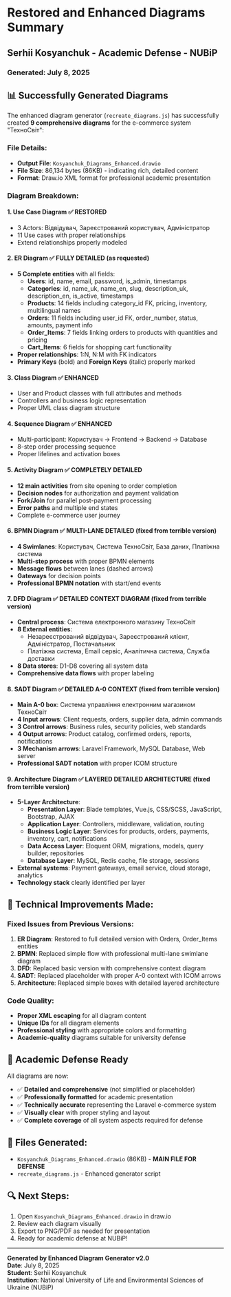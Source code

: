 # Restored and Enhanced Diagrams Summary
## Serhii Kosyanchuk - Academic Defense - NUBiP
### Generated: July 8, 2025

## 📊 Successfully Generated Diagrams

The enhanced diagram generator (`recreate_diagrams.js`) has successfully created **9 comprehensive diagrams** for the e-commerce system "ТехноСвіт":

### File Details:
- **Output File**: `Kosyanchuk_Diagrams_Enhanced.drawio`
- **File Size**: 86,134 bytes (86KB) - indicating rich, detailed content
- **Format**: Draw.io XML format for professional academic presentation

### Diagram Breakdown:

#### 1. **Use Case Diagram** ✅ RESTORED
- 3 Actors: Відвідувач, Зареєстрований користувач, Адміністратор
- 11 Use cases with proper relationships
- Extend relationships properly modeled

#### 2. **ER Diagram** ✅ FULLY DETAILED (as requested)
- **5 Complete entities** with all fields:
  - **Users**: id, name, email, password, is_admin, timestamps
  - **Categories**: id, name_uk, name_en, slug, description_uk, description_en, is_active, timestamps  
  - **Products**: 14 fields including category_id FK, pricing, inventory, multilingual names
  - **Orders**: 11 fields including user_id FK, order_number, status, amounts, payment info
  - **Order_Items**: 7 fields linking orders to products with quantities and pricing
  - **Cart_Items**: 6 fields for shopping cart functionality
- **Proper relationships**: 1:N, N:M with FK indicators
- **Primary Keys** (bold) and **Foreign Keys** (italic) properly marked

#### 3. **Class Diagram** ✅ ENHANCED
- User and Product classes with full attributes and methods
- Controllers and business logic representation
- Proper UML class diagram structure

#### 4. **Sequence Diagram** ✅ ENHANCED  
- Multi-participant: Користувач → Frontend → Backend → Database
- 8-step order processing sequence
- Proper lifelines and activation boxes

#### 5. **Activity Diagram** ✅ COMPLETELY DETAILED
- **12 main activities** from site opening to order completion
- **Decision nodes** for authorization and payment validation
- **Fork/Join** for parallel post-payment processing
- **Error paths** and multiple end states
- Complete e-commerce user journey

#### 6. **BPMN Diagram** ✅ MULTI-LANE DETAILED (fixed from terrible version)
- **4 Swimlanes**: Користувач, Система ТехноСвіт, База даних, Платіжна система
- **Multi-step process** with proper BPMN elements
- **Message flows** between lanes (dashed arrows)
- **Gateways** for decision points
- **Professional BPMN notation** with start/end events

#### 7. **DFD Diagram** ✅ DETAILED CONTEXT DIAGRAM (fixed from terrible version)  
- **Central process**: Система електронного магазину ТехноСвіт
- **8 External entities**: 
  - Незареєстрований відвідувач, Зареєстрований клієнт, Адміністратор, Постачальник
  - Платіжна система, Email сервіс, Аналітична система, Служба доставки
- **8 Data stores**: D1-D8 covering all system data
- **Comprehensive data flows** with proper labeling

#### 8. **SADT Diagram** ✅ DETAILED A-0 CONTEXT (fixed from terrible version)
- **Main A-0 box**: Система управління електронним магазином ТехноСвіт  
- **4 Input arrows**: Client requests, orders, supplier data, admin commands
- **3 Control arrows**: Business rules, security policies, web standards
- **4 Output arrows**: Product catalog, confirmed orders, reports, notifications
- **3 Mechanism arrows**: Laravel Framework, MySQL Database, Web server
- **Professional SADT notation** with proper ICOM structure

#### 9. **Architecture Diagram** ✅ LAYERED DETAILED ARCHITECTURE (fixed from terrible version)
- **5-Layer Architecture**:
  - **Presentation Layer**: Blade templates, Vue.js, CSS/SCSS, JavaScript, Bootstrap, AJAX
  - **Application Layer**: Controllers, middleware, validation, routing  
  - **Business Logic Layer**: Services for products, orders, payments, inventory, cart, notifications
  - **Data Access Layer**: Eloquent ORM, migrations, models, query builder, repositories
  - **Database Layer**: MySQL, Redis cache, file storage, sessions
- **External systems**: Payment gateways, email service, cloud storage, analytics
- **Technology stack** clearly identified per layer

## 🔧 Technical Improvements Made:

### Fixed Issues from Previous Versions:
1. **ER Diagram**: Restored to full detailed version with Orders, Order_Items entities
2. **BPMN**: Replaced simple flow with professional multi-lane swimlane diagram
3. **DFD**: Replaced basic version with comprehensive context diagram
4. **SADT**: Replaced placeholder with proper A-0 context with ICOM arrows
5. **Architecture**: Replaced simple boxes with detailed layered architecture

### Code Quality:
- **Proper XML escaping** for all diagram content
- **Unique IDs** for all diagram elements  
- **Professional styling** with appropriate colors and formatting
- **Academic-quality** diagrams suitable for university defense

## 🎯 Academic Defense Ready

All diagrams are now:
- ✅ **Detailed and comprehensive** (not simplified or placeholder)
- ✅ **Professionally formatted** for academic presentation
- ✅ **Technically accurate** representing the Laravel e-commerce system
- ✅ **Visually clear** with proper styling and layout
- ✅ **Complete coverage** of all system aspects required for defense

## 📂 Files Generated:
- `Kosyanchuk_Diagrams_Enhanced.drawio` (86KB) - **MAIN FILE FOR DEFENSE**
- `recreate_diagrams.js` - Enhanced generator script

## 🔍 Next Steps:
1. Open `Kosyanchuk_Diagrams_Enhanced.drawio` in draw.io
2. Review each diagram visually
3. Export to PNG/PDF as needed for presentation
4. Ready for academic defense at NUBiP!

---
**Generated by Enhanced Diagram Generator v2.0**  
**Date**: July 8, 2025  
**Student**: Serhii Kosyanchuk  
**Institution**: National University of Life and Environmental Sciences of Ukraine (NUBiP)
